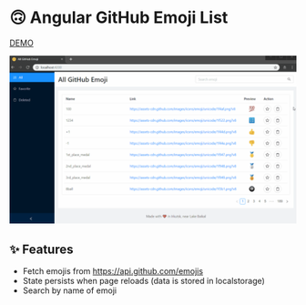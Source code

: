 # 🙃 Angular GitHub Emoji List

[DEMO](https://baitun.github.io/ng-emoji)

[![screenshot](./docs/ng-emoji.gif)](https://baitun.github.io/ng-emoji)

## ✨ Features

* Fetch emojis from https://api.github.com/emojis
* State persists when page reloads (data is stored in localstorage)
* Search by name of emoji
